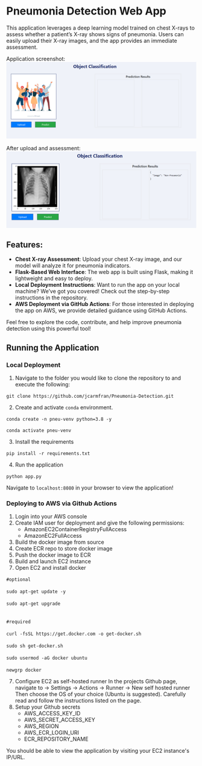 # Pneumonia Detection Web App

This application leverages a deep learning model trained on chest X-rays to assess whether a patient’s X-ray shows signs of pneumonia. Users can easily upload their X-ray images, and the app provides an immediate assessment.

Application screenshot:
![gui_before](/assets/imgs/app_gui.png)

After upload and assessment:
![gui_after](/assets//imgs/app_gui_non-pneu.png)

## Features:

- **Chest X-ray Assessment**: Upload your chest X-ray image, and our model will analyze it for pneumonia indicators.
- **Flask-Based Web Interface**: The web app is built using Flask, making it lightweight and easy to deploy.
- **Local Deployment Instructions**: Want to run the app on your local machine? We’ve got you covered! Check out the step-by-step instructions in the repository.
- **AWS Deployment via GitHub Actions**: For those interested in deploying the app on AWS, we provide detailed guidance using GitHub Actions.

Feel free to explore the code, contribute, and help improve pneumonia detection using this powerful tool! 

## Running the Application

### Local Deployment
1. Navigate to the folder you would like to clone the repository to and execute the following:

```
git clone https://github.com/jcarmfran/Pneumonia-Detection.git
```

2. Create and activate `conda` environment.

```
conda create -n pneu-venv python=3.8 -y
```
```
conda activate pneu-venv
```

3. Install the requirements

```
pip install -r requirements.txt
```

4. Run the application
```
python app.py
```

Navigate to `localhost:8080` in your browser to view the application!

### Deploying to AWS via Github Actions

1. Login into your AWS console
2. Create IAM user for deployment and give the following permissions:
    - AmazonEC2ContainerRegistryFullAccess
    - AmazonEC2FullAccess
3. Build the docker image from source
4. Create ECR repo to store docker image
5. Push the docker image to ECR
6. Build and launch EC2 instance
7. Open EC2 and install docker
```
#optional

sudo apt-get update -y

sudo apt-get upgrade


#required

curl -fsSL https://get.docker.com -o get-docker.sh

sudo sh get-docker.sh

sudo usermod -aG docker ubuntu

newgrp docker
```
7. Configure EC2 as self-hosted runner
    In the projects Github page, navigate to 
    -> Settings 
    -> Actions 
    -> Runner 
    -> New self hosted runner 
    Then choose the OS of your choice (Ubuntu is suggested). Carefully read and follow the instructions listed on the page.
8. Setup your Github secrets
    - AWS_ACCESS_KEY_ID
    - AWS_SECRET_ACCESS_KEY
    - AWS_REGION
    - AWS_ECR_LOGIN_URI
    - ECR_REPOSITORY_NAME

You should be able to view the application by visiting your EC2 instance's IP/URL.